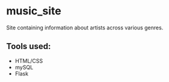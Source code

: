# music_site
Site containing information about artists across various genres. 

## Tools used:
* HTML/CSS
* mySQL
* Flask
